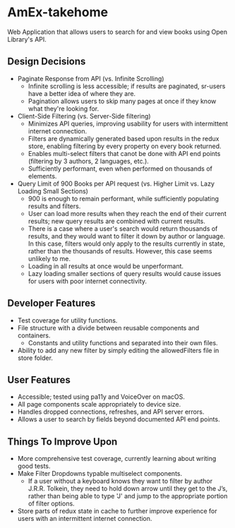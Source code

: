 # AmEx-takehome
Web Application that allows users to search for and view books using Open Library's API.
## Design Decisions
* Paginate Response from API (vs. Infinite Scrolling)
    * Infinite scrolling is less accessible; if results are paginated, sr-users have a better idea of where they are.
    * Pagination allows users to skip many pages at once if they know what they're looking for.
* Client-Side Filtering (vs. Server-Side filtering)
    * Minimizes API queries, improving usability for users with intermittent internet connection.
    * Filters are dynamically generated based upon results in the redux store, enabling filtering by every property on every book returned.
    * Enables multi-select filters that canot be done with API end points (filtering by 3 authors, 2 languages, etc.).
    * Sufficiently performant, even when performed on thousands of elements.
* Query Limit of 900 Books per API request (vs. Higher Limit vs. Lazy Loading Small Sections)
    * 900 is enough to remain performant, while sufficiently populating results and filters.
    * User can load more results when they reach the end of their current results; new query results are combined with current results.
    * There is a case where a user's search would return thousands of results, and they would want to filter it down by author or language. In this case, filters would only apply to the results currently in state, rather than the thousands of results. However, this case seems unlikely to me.
    * Loading in all results at once would be unperformant.
    * Lazy loading smaller sections of query results would cause issues for users with poor internet connectivity.
## Developer Features
* Test coverage for utility functions.
* File structure with a divide between reusable components and containers.
    * Constants and utility functions and separated into their own files.
* Ability to add any new filter by simply editing the allowedFilters file in store folder.
## User Features
* Accessible; tested using pa11y and VoiceOver on macOS.
* All page components scale appropriately to device size.
* Handles dropped connections, refreshes, and API server errors.
* Allows a user to search by fields beyond documented API end points.
## Things To Improve Upon
* More comprehensive test coverage, currently learning about writing good tests.
* Make Filter Dropdowns typable multiselect components.
    * If a user without a keyboard knows they want to filter by author J.R.R. Tolkein, they need to hold down arrow until they       get to the J’s, rather than being able to type 'J' and jump to the appropriate portion of filter options.
* Store parts of redux state in cache to further improve experience for users with an intermittent internet connection.
